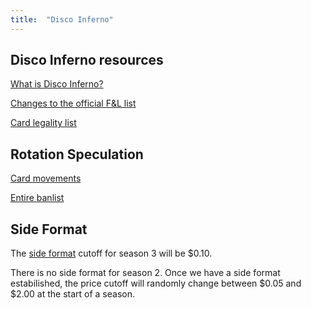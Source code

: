 ```yaml
---
title:  "Disco Inferno"
---
```


## Disco Inferno resources

[What is Disco Inferno?](about)

[Changes to the official F&L list](legality)

[Card legality list](banlist)


## Rotation Speculation

[Card movements](differences)

[Entire banlist](ongoingBanlist)

## Side Format

The [side format](ongoingSideBanlist) cutoff for season 3 will be $0.10.

There is no side format for season 2. Once we have a side format estabilished, the price cutoff will randomly change between $0.05 and $2.00 at the start of a season.